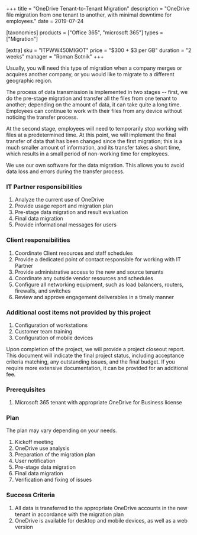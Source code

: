 +++
title = "OneDrive Tenant-to-Tenant Migration"
description = "OneDrive file migration from one tenant to another, with minimal downtime for employees."
date = 2019-07-24

[taxonomies]
products = ["Office 365", "microsoft 365"]
types = ["Migration"]

[extra]
sku = "ITPWW450MIGOT"
price = "$300 + $3 per GB"
duration = "2 weeks"
manager = "Roman Sotnik"
+++

Usually, you will need this type of migration when a company merges or
acquires another company, or you would like to migrate to a different
geographic region.

The process of data transmission is implemented in two stages -- first,
we do the pre-stage migration and transfer all the files from one tenant
to another; depending on the amount of data, it can take quite a long
time. Employees can continue to work with their files
from any device without noticing the transfer process.

At the second stage, employees will need to temporarily stop working 
with files at a predetermined time. At this point, we will implement the
final transfer of data that has been changed since the first migration;
this is a much smaller amount of information, and its transfer takes a
short time, which results in a small period of
non-working time for employees.

We use our own software for the data migration. This allows you to avoid
data loss and errors during the transfer process.

### IT Partner responsibilities

1.  Analyze the current use of OneDrive
2.  Provide usage report and migration plan
3.  Pre-stage data migration and result evaluation
4.  Final data migration
5.  Provide informational messages for users

### Client responsibilities

1.  Coordinate Client resources and staff schedules
2.  Provide a dedicated point of contact responsible for working with IT
    Partner
3.  Provide administrative access to the new and source tenants
4.  Coordinate any outside vendor resources and schedules
5.  Configure all networking equipment, such as load balancers, routers,
    firewalls, and switches
6.  Review and approve engagement deliverables in a timely manner

### Additional cost items not provided by this project

1.  Configuration of workstations
2.  Customer team training
3.  Configuration of mobile devices

Upon completion of the project, we will provide a project closeout
report. This document will indicate the final project status, including
acceptance criteria matching, any outstanding issues, and the final budget.
If you require more extensive documentation, it can be provided for an
additional fee.

### Prerequisites

1.  Microsoft 365 tenant with appropriate OneDrive for Business license

### Plan

The plan may vary depending on your needs.

1.  Kickoff meeting
2.  OneDrive use analysis
3.  Preparation of the migration plan
4.  User notification
5.  Pre-stage data migration
6.  Final data migration
7.  Verification and fixing of issues

### Success Criteria

1.  All data is transferred to the appropriate OneDrive accounts in the
    new tenant in accordance with the migration plan
2.  OneDrive is available for desktop and mobile devices, as well as a
    web version
